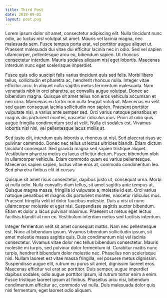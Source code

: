```yaml
---
title: Third Post
date: 2018-09-01
layout: post.pug
---
```


Lorem ipsum dolor sit amet, consectetur adipiscing elit. Nulla tincidunt nunc odio, ac luctus nisl volutpat sit amet. Mauris vel lacinia magna, nec malesuada sem. Fusce tempus porta erat, vel porttitor augue aliquet ut. Praesent malesuada dui vitae dui efficitur lacinia nec in odio. Sed vel sapien ullamcorper, pellentesque arcu eu, bibendum sapien. Ut rhoncus consectetur interdum. Mauris sodales aliquam nisi eget lobortis. Maecenas interdum nunc eget scelerisque imperdiet.

Fusce quis odio suscipit felis varius tincidunt quis sed felis. Morbi libero tellus, sollicitudin et pharetra ac, hendrerit rhoncus nulla. Integer vitae efficitur arcu. In aliquet nulla sagittis metus fermentum malesuada. Nam venenatis nibh in orci pharetra, ac convallis augue volutpat. Donec ac bibendum magna. Quisque sit amet tellus non eros vehicula accumsan et nec urna. Maecenas eu tortor non nulla feugiat volutpat. Maecenas eu velit sed quam consequat lacinia sollicitudin non sapien. Praesent porttitor vulputate nisi, a varius ante semper sed. Orci varius natoque penatibus et magnis dis parturient montes, nascetur ridiculus mus. Proin at odio quis augue fringilla condimentum sed at velit. Nulla et sodales est. Vivamus lobortis nisi nisl, vel pellentesque lacus mollis at.

<!--more-->

Sed justo elit, interdum quis lobortis a, rhoncus ut nisl. Sed placerat risus ac pulvinar commodo. Donec nec tellus ut lectus ultricies blandit. Etiam dictum tincidunt consequat. Sed gravida magna sed sapien tristique aliquet. Vestibulum pharetra metus eu lacus efficitur dictum. Fusce bibendum nibh in ullamcorper vehicula. Etiam commodo quam eu varius pellentesque. Maecenas sapien sapien, luctus vitae eros at, commodo condimentum leo. Sed pharetra finibus elit id cursus.

Quisque sit amet risus consectetur, dapibus justo ut, consequat urna. Morbi at nulla odio. Nulla convallis diam tellus, sit amet sagittis ante tempus at. Quisque magna massa, fringilla id vulputate a, molestie id est. Orci varius natoque penatibus et magnis dis parturient montes, nascetur ridiculus mus. Praesent fringilla velit id dolor faucibus molestie. Duis a nisi ut nunc ullamcorper molestie et eget nisi. Suspendisse sagittis auctor bibendum. Etiam et dolor a lacus pulvinar maximus. Praesent ut metus eget lectus facilisis blandit at non ex. Vestibulum interdum metus sed facilisis interdum.

Integer fermentum velit sit amet consequat mattis. Nam nec pellentesque est. Nunc at bibendum ipsum. Vivamus bibendum sollicitudin ipsum, sit amet molestie massa sagittis quis. Duis condimentum nisi vel lacinia consectetur. Vivamus vitae dolor nec tellus bibendum consectetur. Mauris molestie mi turpis, sed pulvinar dolor fermentum id. Curabitur mattis nunc turpis, hendrerit bibendum dolor molestie nec. Phasellus non scelerisque nisl. Nullam laoreet est vitae massa fringilla, vel posuere metus dignissim. Suspendisse augue elit, rutrum eu purus sit amet, dignissim laoreet eros. Maecenas efficitur vel erat ac porttitor. Duis semper, augue imperdiet dapibus sodales, odio augue porttitor ipsum, id rutrum tortor enim a enim. Fusce tristique laoreet ipsum at finibus. Phasellus arcu nisi, bibendum condimentum efficitur ac, commodo vel nulla. Duis malesuada dolor quis nisl fermentum, eget laoreet odio aliquam.
